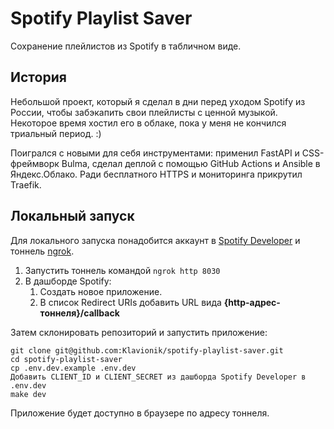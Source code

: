 # Spotify Playlist Saver

Сохранение плейлистов из Spotify в табличном виде. 

## История
Небольшой проект, который я сделал в дни перед уходом Spotify из России, чтобы забэкапить
свои плейлисты с ценной музыкой. Некоторое время хостил его в облаке, пока у меня не 
кончился триальный период. :)

Поигрался с новыми для себя инструментами: применил FastAPI и CSS-фреймворк Bulma, сделал 
деплой с помощью GitHub Actions и Ansible в Яндекс.Облако. Ради бесплатного HTTPS и 
мониторинга прикрутил Traefik.

## Локальный запуск
Для локального запуска понадобится аккаунт в [Spotify Developer](https://developer.spotify.com)
и тоннель [ngrok](https://ngrok.com).

1. Запустить тоннель командой `ngrok http 8030`
2. В дашборде Spotify:
   1. Создать новое приложение.
   2. В список Redirect URIs добавить URL вида **{http-адрес-тоннеля}/callback**

Затем склонировать репозиторий и запустить приложение:

`git clone git@github.com:Klavionik/spotify-playlist-saver.git`  
`cd spotify-playlist-saver`  
`cp .env.dev.example .env.dev`  
`Добавить CLIENT_ID и CLIENT_SECRET из дашборда Spotify Developer в .env.dev `  
`make dev`

Приложение будет доступно в браузере по адресу тоннеля.

